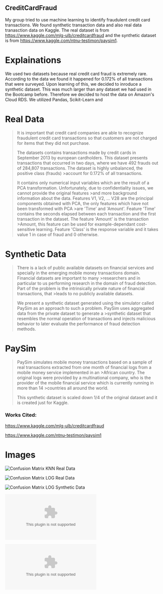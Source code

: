 ## CreditCardFraud

My group tried to use machine learning to identify fraudulent credit card transactions.  We found synthetic transaction data and also real data tranasction data on Kaggle. The real dataset is from https://www.kaggle.com/mlg-ulb/creditcardfraud and the synthetic dataset is from https://www.kaggle.com/ntnu-testimon/paysim1.

# Explainations

We used two datasets because real credit card fraud is extremely rare. According to the data we found it happened for 0.172% of all transactions that were surveyed. Upon learning of this, we decided to inroduce a synthetic dataset.  This was much larger than any dataset we had used in the Bootcamp before. Therefore we decided to host the data on Amazon's Cloud RDS.  We utilized Pandas, Scikit-Learn and 

# Real Data

>It is important that credit card companies are able to recognize fraudulent credit card transactions so that customers are not charged for items that they did not purchase.
>
>The datasets contains transactions made by credit cards in September 2013 by european cardholders.
>This dataset presents transactions that occurred in two days, where we have 492 frauds out of 284,807 transactions. The dataset is highly unbalanced, the positive class (frauds) >account for 0.172% of all transactions.
>
>It contains only numerical input variables which are the result of a PCA transformation. Unfortunately, due to confidentiality issues, we cannot provide the original features >and more background information about the data. Features V1, V2, … V28 are the principal components obtained with PCA, the only features which have not been transformed with PCA >are 'Time' and 'Amount'. Feature 'Time' contains the seconds elapsed between each transaction and the first transaction in the dataset. The feature 'Amount' is the transaction >Amount, this feature can be used for example-dependant cost-sensitive learning. Feature 'Class' is the response variable and it takes value 1 in case of fraud and 0 otherwise.

# Synthetic Data

>There is a lack of public available datasets on financial services and specially in the emerging mobile money transactions domain. Financial datasets are important to many >researchers and in particular to us performing research in the domain of fraud detection. Part of the problem is the intrinsically private nature of financial transactions, that >leads to no publicly available datasets.
>
>We present a synthetic dataset generated using the simulator called PaySim as an approach to such a problem. PaySim uses aggregated data from the private dataset to generate a >synthetic dataset that resembles the normal operation of transactions and injects malicious behavior to later evaluate the performance of fraud detection methods.

# PaySim

>PaySim simulates mobile money transactions based on a sample of real transactions extracted from one month of financial logs from a mobile money service implemented in an >African country. The original logs were provided by a multinational company, who is the provider of the mobile financial service which is currently running in more than 14 >countries all around the world.
>
>This synthetic dataset is scaled down 1/4 of the original dataset and it is created just for Kaggle.

### Works Cited:

https://www.kaggle.com/mlg-ulb/creditcardfraud

https://www.kaggle.com/ntnu-testimon/paysim1

# Images

![Confusion Matrix KNN Real Data](https://github.com/drupps/CreditCardFraud/blob/main/Resources/confusion_matrix_knn_GOOD_real.PNG?raw=true)

![Confusion Matrix LOG Real Data](https://github.com/drupps/CreditCardFraud/blob/main/Resources/confusion_matrix_log_GOOD_real.PNG?raw=true)

![Confusion Matrix LOG Synthetic Data](https://github.com/drupps/CreditCardFraud/blob/main/Resources/confusion_matrix_log_GOOD_synthetic.PNG?raw=true)

![ML Scores Real Data](https://github.com/drupps/CreditCardFraud/blob/main/Resources/ml_scores_real.csv?raw=true)

![ML Scores Synthetic Data](https://github.com/drupps/CreditCardFraud/blob/main/Resources/ml_scores_synthetic.csv?raw=true)